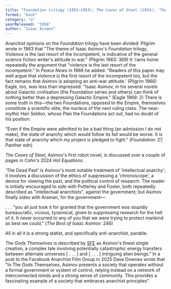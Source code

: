 ```yaml
---
title: "Foundation trilogy (1952–1953); The Caves of Steel (1954); 'The Dead Past' (1956); The Gods Themselves (1972)"
format: "book"
category: "a"
yearReleased: "1956"
author: "Isaac Asimov"
---
```

Anarchist opinions on the <em>Foundation</em> trilogy have  been divided: Pilgrim wrote in 1963 that "The theme of Isaac Asimov's _Foundation_ trilogy, Violence is the last resort of the incompetent, is  indicative of the general science fiction writer's attitude to war." (Pilgrim  1963: 369) It 'rams home repeatedly the argument that  "violence is the last resort of the incompetent." In <em>Peace News</em> in 1966 he added: "Readers of this paper may well argue that violence is the first resort of the incompetent too, but  the fact remains that Asimov is adopting an anti-war attitude.' (Pilgrim 1966)  Eagle, too, was less than impressed: "Isaac Asimov, in his several novels about Galactic civilisation (the Foundation  series and others) can think of nothing better than a depressing Galactic  Empire." (Eagle 1969: 2) There is some truth in this—the two Foundations,  opposed to the Empire, themselves constitute a scientific elite, the nucleus of  the next ruling class. The near-mythic Hari Seldon, whose Plan the Foundations  act out, had no doubt of his position:

"Even if the Empire were admitted to be a bad thing (an  admission I do not make), the state of anarchy which would follow its fall would  be worse. It is that state of anarchy which my project is pledged to fight." (<em>Foundation</em>:  27, Panther edn)

_The Caves of Steel_, Asimov's first robot novel, is discussed over a couple of pages in Cohn's 2024 _Hot Equations_.

'The Dead Past' is Asimov's most notable treatment of  'intellectual anarchy'; it involves a discussion of the ethics of suppressing a  'chronoscope', a device for viewing the past, and the political control of  research. The reader is initially encouraged to side with Potterley and Foster,  both repeatedly described as "intellectual anarchists", against the government;  but Asimov finally sides with Araman, for the government—

 . . . "you all just took it for granted that the government was stupidly  bureaucratic, vicious, tyrannical, given to suppressing research for the hell of  it. It never occurred to any of you that we were trying to protect mankind as  best we could." (<em>The Best of Isaac Asimov</em>: 246)

All  in all it is a strong statist, and specifically anti-anarchist, parable.

_The Gods Themselves_ is described by <a href="https://sf-encyclopedia.com/entry/asimov_isaac">SFE</a> as Asimov's finest single creation, a complex tale involving potentially catastrophic energy transfers between alternate universes [ . . . ] and [ . . . ] intriguing alien beings." In a post to the Facebook Anarchist Film Group in 2025 Dave Downes wrote that "In The Gods Themselves, Asimov presents a society that operates without a formal government or system of control, relying instead on a network of interconnected minds and a strong sense of community. This provides a fascinating example of a society that embraces anarchist principles".

